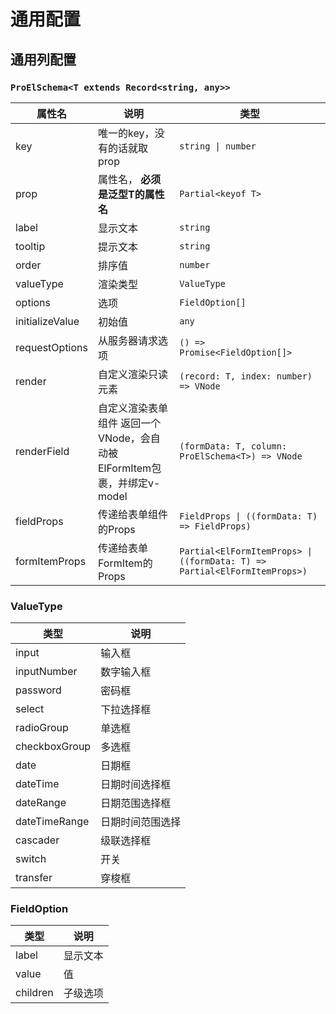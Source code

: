 # 通用配置

## 通用列配置

### `ProElSchema<T extends Record<string, any>>`

| 属性名          | 说明                                                                    | 类型                                                                      |
| --------------- | ----------------------------------------------------------------------- | ------------------------------------------------------------------------- |
| key             | 唯一的key，没有的话就取prop                                             | `string \| number`                                                        |
| prop            | 属性名， **必须是泛型T的属性名**                                        | `Partial<keyof T>`                                                        |
| label           | 显示文本                                                                | `string`                                                                  |
| tooltip         | 提示文本                                                                | `string`                                                                  |
| order           | 排序值                                                                  | `number`                                                                  |
| valueType       | 渲染类型                                                                | `ValueType`                                                               |
| options         | 选项                                                                    | `FieldOption[]`                                                           |
| initializeValue | 初始值                                                                  | `any`                                                                     |
| requestOptions  | 从服务器请求选项                                                        | `() => Promise<FieldOption[]>`                                            |
| render          | 自定义渲染只读元素                                                      | `(record: T, index: number) => VNode`                                     |
| renderField     | 自定义渲染表单组件 返回一个VNode，会自动被ElFormItem包裹，并绑定v-model | `(formData: T, column: ProElSchema<T>) => VNode`                          |
| fieldProps      | 传递给表单组件的Props                                                   | `FieldProps \| ((formData: T) => FieldProps)`                             |
| formItemProps   | 传递给表单FormItem的Props                                               | `Partial<ElFormItemProps> \| ((formData: T) => Partial<ElFormItemProps>)` |

### ValueType

| 类型          | 说明             |
| ------------- | ---------------- |
| input         | 输入框           |
| inputNumber  | 数字输入框       |
| password      | 密码框           |
| select        | 下拉选择框       |
| radioGroup    | 单选框           |
| checkboxGroup | 多选框           |
| date          | 日期框           |
| dateTime      | 日期时间选择框   |
| dateRange     | 日期范围选择框   |
| dateTimeRange | 日期时间范围选择 |
| cascader      | 级联选择框       |
| switch        | 开关             |
| transfer      | 穿梭框           |

### FieldOption

| 类型     | 说明     |
| -------- | -------- |
| label    | 显示文本 |
| value    | 值       |
| children | 子级选项 |
